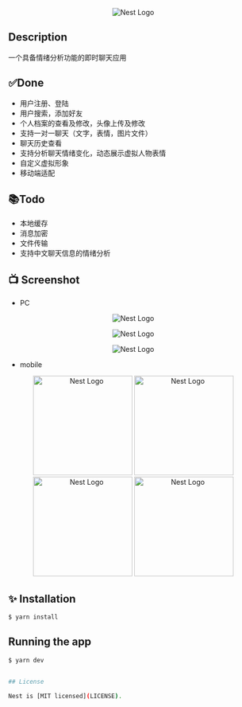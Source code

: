 <p align="center">
  <img src="https://chat-1318225819.cos.ap-shanghai.myqcloud.com/assets/cover.png" alt="Nest Logo" />
</p>

<!--   <p align="center">一个具备情绪分析功能的即时聊天应用</p> -->

</p>
  <!--[![Backers on Open Collective](https://opencollective.com/nest/backers/badge.svg)](https://opencollective.com/nest#backer)
  [![Sponsors on Open Collective](https://opencollective.com/nest/sponsors/badge.svg)](https://opencollective.com/nest#sponsor)-->

## Description

一个具备情绪分析功能的即时聊天应用

## ✅Done

* 用户注册、登陆
* 用户搜索，添加好友
* 个人档案的查看及修改，头像上传及修改
* 支持一对一聊天（文字，表情，图片文件）
* 聊天历史查看
* 支持分析聊天情绪变化，动态展示虚拟人物表情
* 自定义虚拟形象
* 移动端适配

## 📚Todo

* 本地缓存
* 消息加密
* 文件传输
* 支持中文聊天信息的情绪分析

## 📺 Screenshot

* PC
<p align="center">
  <img src="https://chat-1318225819.cos.ap-shanghai.myqcloud.com/assets/pc_screenshot_1.png" alt="Nest Logo" />
</p>
<p align="center">
  <img src="https://chat-1318225819.cos.ap-shanghai.myqcloud.com/assets/pc_screenshot_2.png" alt="Nest Logo" />
</p>
<p align="center">
  <img src="https://chat-1318225819.cos.ap-shanghai.myqcloud.com/assets/pc_screenshot_3.png" alt="Nest Logo" />
</p>

* mobile

<p align="center">
  <img src="https://chat-1318225819.cos.ap-shanghai.myqcloud.com/assets/mobile_screenshot_1.jpeg" alt="Nest Logo" width="200" />
  <img src="https://chat-1318225819.cos.ap-shanghai.myqcloud.com/assets/mobile_screenshot_2.jpeg" alt="Nest Logo" width="200" />
  <img src="https://chat-1318225819.cos.ap-shanghai.myqcloud.com/assets/mobile_screenshot_3.jpeg" alt="Nest Logo" width="200" />
  <img src="https://chat-1318225819.cos.ap-shanghai.myqcloud.com/assets/mobile_screenshot_4.jpeg" alt="Nest Logo" width="200" />
  
</p>


## ✨ Installation

```bash
$ yarn install
```

## Running the app

```bash
$ yarn dev


## License

Nest is [MIT licensed](LICENSE).

